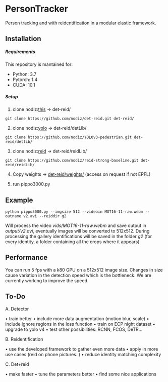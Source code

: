 # PersonTracker

Person tracking and with reidentification in a modular elastic framework.

## Installation

##### Requirements

This repository is mantained for:
* Python: 3.7
* Pytorch: 1.4
* CUDA: 10.1

##### Setup 

1. clone nodiz:[this](https://github.com/nodiz/det-reid) -> det-reid/

`git clone https://github.com/nodiz/det-reid.git det-reid/`

2. clone nodiz:[yolo](https://github.com/nodiz/YOLOv3-pedestrian) -> det-reid/detLib/

`git clone https://github.com/nodiz/YOLOv3-pedestrian.git det-reid/detlib/`

3. clone nodiz:[reid](https://github.com/nodiz/reid-strong-baseline) -> det-reid/reidLib/

`git clone https://github.com/nodiz/reid-strong-baseline.git det-reid/reidLib/`

4. Copy weights -> [det-reid/weights/](https://drive.google.com/open?id=1NRmCg1s0nfCe3LW5Lb5t7gS9jdEryb_P) (access on request if not EPFL)

5. run pippo3000.py

## Example

```
python pippo3000.py --imgsize 512 --videoin MOT16-11-raw.webm --outname v2.avi --reiddir g2
```

Will process the video *vids/MOT16-11-raw.webm* and save output in *output/v2.avi*, eventually images will be converted to 512x512. 
During processing the gallery identifications will be saved in the folder *g2* (for every identity, a folder containing all the crops where it appears)

## Performance

You can run 5 fps with a k80 GPU on a 512x512 image size. Changes in size cause variation in the detection speed which is the bottleneck.
We are currently working to improve the speed.

## To-Do

A. Detector

• train better
• include more data augmentation (motion blur, scale)
• include ignore regions in the loss function
• train on ECP night dataset
• upgrade to yolo v4
• test other possibilities: RCNN, FCOS, DeTR...

B. Reidentification

• use the developed framework to gather even more data
• apply in more use cases (reid on phone pictures..)
• reduce identity matching complexity

C. Det+reid

• make faster
• tune the parameters better
• find some nice applications
